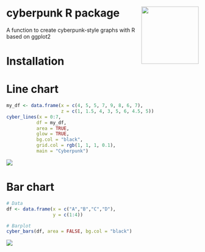 # cyberpunk R package<img width = 150px height = 150px src="https://user-images.githubusercontent.com/67192157/101294474-c70f3d00-3817-11eb-81a2-fae3039ed6d0.png" align="right" />
A function to create cyberpunk-style graphs with R based on ggplot2


# Installation



# Line chart
```r
my_df <- data.frame(x = c(4, 5, 5, 7, 9, 8, 6, 7),
                    z = c(1, 1.5, 4, 3, 5, 6, 4.5, 5))
cyber_lines(x = 0:7,
           df = my_df,
           area = TRUE,
           glow = TRUE,
           bg.col = "black",
           grid.col = rgb(1, 1, 1, 0.1),
           main = "Cyberpunk")
```
<p style = "align-text: center"><img src = "https://user-images.githubusercontent.com/67192157/101294633-07bb8600-3819-11eb-8510-8acb2692efab.png"></img></p>

# Bar chart
```r
# Data
df <- data.frame(x = c("A","B","C","D"),
                 y = c(1:4))

# Barplot
cyber_bars(df, area = FALSE, bg.col = "black")
```

<p style = "align-text: center"><img src = "https://user-images.githubusercontent.com/67192157/101295277-ef4d6a80-381c-11eb-8053-fb90bc031e5e.png"></img></p>

